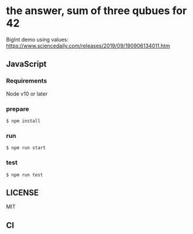 # the answer, sum of three qubues for 42

BigInt demo using values: 
https://www.sciencedaily.com/releases/2019/09/190906134011.htm

## JavaScript

### Requirements

Node v10 or later

### prepare

```
$ npm install
```

### run

```
$ npm run start
```

### test

```
$ npm run test
```


## LICENSE
MIT

## CI

